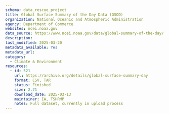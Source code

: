 ```yaml
---
schema: data_rescue_project 
title: Global Surface Summary of the Day Data (GSOD)
organization: National Oceanic and Atmospheric Administration
agency: Department of Commerce
websites: ncei.noaa.gov
data_source: https://www.ncei.noaa.gov/data/global-summary-of-the-day/
description: 
last_modified: 2025-03-20
metadata_available: Yes
metadata_url: 
category:
  - Climate & Environment 
resources:
  - id: 521
    url: https://archive.org/details/global-surface-summary-day
    format: CSV, TAR
    status: Finished
    size: 2.71
    download_date: 2025-03-13
    maintainer: IA, TSHRMP
    notes: Full dataset, currently in upload process
---
```

